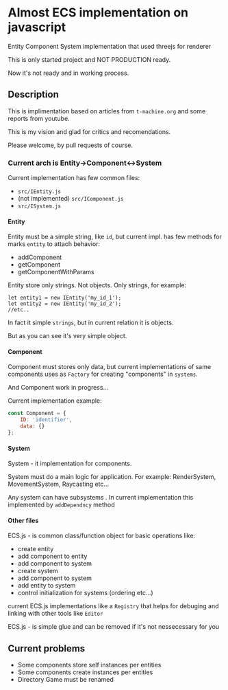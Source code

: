 # Almost ECS implementation on javascript

Entity Component System implementation that used threejs for renderer

This is only started project and NOT PRODUCTION ready.

Now it's not ready and in working process.

## Description 

This is implimentation based on articles from `t-machine.org` and some reports from youtube.

This is my vision and glad for critics and recomendations.

Please welcome, by pull requests of course.

### Current arch is Entity->Component<->System

Current implementation has few common files:

- `src/IEntity.js`
- (not implemented) `src/IComponent.js`
- `src/ISystem.js`

#### Entity

Entity must be a simple string, like `id`, but current impl. has few methods for
marks `entity` to attach behavior:

- addComponent
- getComponent
- getComponentWithParams

Entity store only strings. Not objects. Only strings, for example:

```javscript
let entity1 = new IEntity('my_id_1');
let entity2 = new IEntity('my_id_2');
//etc..
````

In fact it simple `strings`, but in current relation it is objects. 

But as you can see it's very simple object.

#### Component

Component must stores only data, but current implementations of same components
uses as `Factory` for creating "components" in `systems`. 

And Component work in progress...

Current implementation example:

```javascript
const Component = {
    ID: 'identifier',
    data: {}
};
````

#### System

System - it implementation for components. 

System must do a main logic for application.
For example: RenderSystem, MovementSystem, Raycasting etc...

Any system can have subsystems . In current implementation this implemented by `addDependncy` method

#### Other files 

ECS.js - is common class/function object for basic operations like:

- create entity
- add component to entity
- add component to system
- create system
- add component to system
- add entity to system
- control initialization for systems (ordering etc...)

current ECS.js implementations like a `Registry` that helps for debuging and linking with other tools like `Editor`

ECS.js - is simple glue and can be removed if it's not nessecessary for you


## Current problems

- Some components store self instances per entities
- Some components create instances per entities
- Directory Game must be renamed
